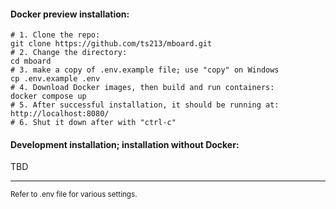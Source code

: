 #### Docker preview installation:
```shell
# 1. Сlone the repo:
git clone https://github.com/ts213/mboard.git
# 2. Change the directory:
cd mboard 
# 3. make a copy of .env.example file; use "copy" on Windows
cp .env.example .env
# 4. Download Docker images, then build and run containers:
docker compose up
# 5. After successful installation, it should be running at:
http://localhost:8080/
# 6. Shut it down after with "ctrl-c"
``` 


#### Development installation; installation without Docker:
TBD

---
<sub>
Refer to .env file for various settings.
</sub>
